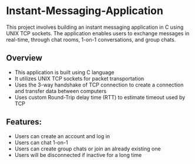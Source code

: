# Instant-Messaging-Application

This project involves building an instant messaging application in C using UNIX TCP sockets. The application enables users to exchange messages in real-time, through chat rooms, 1-on-1 conversations,  and group chats.

## Overview
- This application is built using C language
- It utilizes UNIX TCP sockets for packet transportation
- Uses the 3-way handshake of TCP connection to create a connection and transfer data between computers
- Uses custom Round-Trip delay time (RTT) to estimate timeout used by TCP

## Features:
- Users can create an account and log in
- Users can chat 1-on-1
- Users can create group chats or join an already existing one
- Users will be disconnected if inactive for a long time
